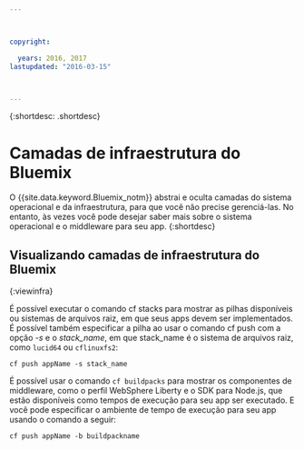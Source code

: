 ```yaml
---



copyright:

  years: 2016, 2017
lastupdated: "2016-03-15"



---
```


{:shortdesc: .shortdesc}

# Camadas de infraestrutura do Bluemix



O {{site.data.keyword.Bluemix_notm}} abstrai e oculta
camadas do sistema operacional e da infraestrutura, para que você não precise gerenciá-las. No entanto, às vezes
você pode desejar saber mais sobre o sistema operacional e o middleware para seu app.
{:shortdesc}

## Visualizando camadas de infraestrutura do Bluemix
{:viewinfra}

É possível executar o comando cf stacks para mostrar as pilhas disponíveis ou sistemas de arquivos raiz, em que seus apps devem ser implementados. É possível também especificar a pilha ao usar o comando cf push com a opção *-s* e o *stack_name*, em que stack_name é o sistema de arquivos raiz, como `lucid64` ou `cflinuxfs2`:
```
cf push appName -s stack_name
```
É possível usar o comando `cf buildpacks` para mostrar os componentes de middleware, como o perfil WebSphere Liberty e o SDK para Node.js, que estão disponíveis como tempos de execução para seu app ser executado. E você pode especificar o ambiente de tempo de execução para seu app usando o comando a seguir:
```
cf push appName -b buildpackname
```
